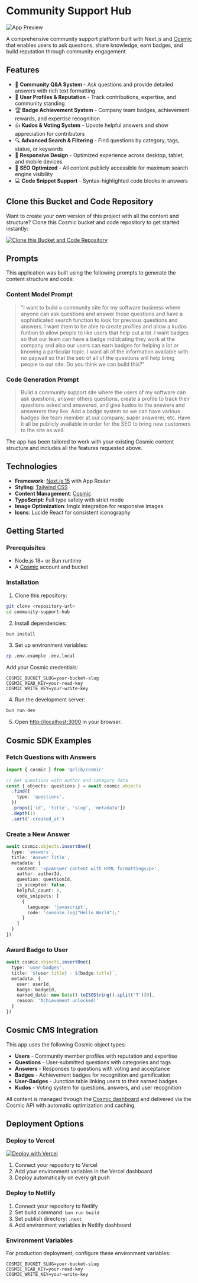 # Community Support Hub

![App Preview](https://imgix.cosmicjs.com/f5856950-a455-11ed-81f2-f50e185dd248-NRQV-hBF10M.jpg?w=1200&h=300&fit=crop&auto=format,compress)

A comprehensive community support platform built with Next.js and [Cosmic](https://www.cosmicjs.com) that enables users to ask questions, share knowledge, earn badges, and build reputation through community engagement.

## Features

- 🤝 **Community Q&A System** - Ask questions and provide detailed answers with rich text formatting
- 👤 **User Profiles & Reputation** - Track contributions, expertise, and community standing  
- 🏆 **Badge Achievement System** - Company team badges, achievement rewards, and expertise recognition
- 👍 **Kudos & Voting System** - Upvote helpful answers and show appreciation for contributors
- 🔍 **Advanced Search & Filtering** - Find questions by category, tags, status, or keywords
- 📱 **Responsive Design** - Optimized experience across desktop, tablet, and mobile devices
- 🚀 **SEO Optimized** - All content publicly accessible for maximum search engine visibility
- 💻 **Code Snippet Support** - Syntax-highlighted code blocks in answers

## Clone this Bucket and Code Repository

Want to create your own version of this project with all the content and structure? Clone this Cosmic bucket and code repository to get started instantly:

[![Clone this Bucket and Code Repository](https://img.shields.io/badge/Clone%20this%20Bucket-29abe2?style=for-the-badge&logo=cosmic&logoColor=white)](https://app.cosmic-staging.com/projects/new?clone_bucket=687fb464713abc4f2911fb05&clone_repository=687fb7b1713abc4f2911fb24)

## Prompts

This application was built using the following prompts to generate the content structure and code:

### Content Model Prompt

> "I want to build a community site for my software business where anyone can ask questions and answer those questions and have a sophisticated search function to look for previous questions and answers. I want them to be able to create profiles and allow a kudos funtion to allow people to like users that help out a lot. I want badges so that our team can have a badge indidcating they work at the company and also our users can earn badges for helping a lot or knowing a particular topic. I want all of the information available with no paywall so that the seo of all of the questions will help bring people to our site. Do you think we can build this?"

### Code Generation Prompt

> Build a community support site where the users of my software can ask questions, answer others questions, create a profile to track their questions asked and answered, and give kudos to the answers and answerers they like. Add a badge system so we can have various badges like team member at our company, super answerer, etc. Have it all be publicly available in order for the SEO to bring new customers to the site as well.

The app has been tailored to work with your existing Cosmic content structure and includes all the features requested above.

## Technologies

- **Framework**: [Next.js 15](https://nextjs.org) with App Router
- **Styling**: [Tailwind CSS](https://tailwindcss.com)
- **Content Management**: [Cosmic](https://www.cosmicjs.com/docs)
- **TypeScript**: Full type safety with strict mode
- **Image Optimization**: Imgix integration for responsive images
- **Icons**: Lucide React for consistent iconography

## Getting Started

### Prerequisites

- Node.js 18+ or Bun runtime
- A [Cosmic](https://www.cosmicjs.com) account and bucket

### Installation

1. Clone this repository:
```bash
git clone <repository-url>
cd community-support-hub
```

2. Install dependencies:
```bash
bun install
```

3. Set up environment variables:
```bash
cp .env.example .env.local
```

Add your Cosmic credentials:
```env
COSMIC_BUCKET_SLUG=your-bucket-slug
COSMIC_READ_KEY=your-read-key
COSMIC_WRITE_KEY=your-write-key
```

4. Run the development server:
```bash
bun run dev
```

5. Open [http://localhost:3000](http://localhost:3000) in your browser.

## Cosmic SDK Examples

### Fetch Questions with Answers
```typescript
import { cosmic } from '@/lib/cosmic'

// Get questions with author and category data
const { objects: questions } = await cosmic.objects
  .find({
    type: 'questions',
  })
  .props(['id', 'title', 'slug', 'metadata'])
  .depth(1)
  .sort('-created_at')
```

### Create a New Answer
```typescript
await cosmic.objects.insertOne({
  type: 'answers',
  title: 'Answer Title',
  metadata: {
    content: '<p>Answer content with HTML formatting</p>',
    author: authorId,
    question: questionId,
    is_accepted: false,
    helpful_count: 0,
    code_snippets: [
      {
        language: 'javascript',
        code: 'console.log("Hello World");'
      }
    ]
  }
})
```

### Award Badge to User
```typescript
await cosmic.objects.insertOne({
  type: 'user-badges',
  title: `${user.title} - ${badge.title}`,
  metadata: {
    user: userId,
    badge: badgeId,
    earned_date: new Date().toISOString().split('T')[0],
    reason: 'Achievement unlocked!'
  }
})
```

## Cosmic CMS Integration

This app uses the following Cosmic object types:

- **Users** - Community member profiles with reputation and expertise
- **Questions** - User-submitted questions with categories and tags  
- **Answers** - Responses to questions with voting and acceptance
- **Badges** - Achievement badges for recognition and gamification
- **User-Badges** - Junction table linking users to their earned badges
- **Kudos** - Voting system for questions, answers, and user recognition

All content is managed through the [Cosmic dashboard](https://app.cosmicjs.com) and delivered via the Cosmic API with automatic optimization and caching.

## Deployment Options

### Deploy to Vercel

[![Deploy with Vercel](https://vercel.com/button)](https://vercel.com/new/clone)

1. Connect your repository to Vercel
2. Add your environment variables in the Vercel dashboard
3. Deploy automatically on every git push

### Deploy to Netlify

1. Connect your repository to Netlify
2. Set build command: `bun run build`
3. Set publish directory: `.next`
4. Add environment variables in Netlify dashboard

### Environment Variables

For production deployment, configure these environment variables:

```env
COSMIC_BUCKET_SLUG=your-bucket-slug
COSMIC_READ_KEY=your-read-key
COSMIC_WRITE_KEY=your-write-key
```

<!-- README_END -->
